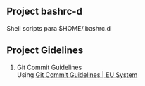 ## Project bashrc-d
Shell scripts para $HOME/.bashrc.d

## Project Gidelines

1. Git Commit Guidelines  
Using [Git Commit Guidelines | EU System](!https://ec.europa.eu/component-library/v1.15.0/eu/docs/conventions/git/)
